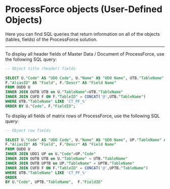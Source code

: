 # ProcessForce objects (User-Defined Objects)

Here you can find SQL queries that return information on all of the objects (tables, fields) of the ProcessForce solution.

---

To display all header fields of Master Data / Document of ProcessForce, use the following SQL query:

```sql
-- Object title (header) fields
 
SELECT U."Code" AS "UDO Code", U."Name" AS "UDO Name", UTB."TableName" AS "UDO Table Name",
F."AliasID" AS "Field", F."Descr" AS "Field Name"
FROM OUDO U
INNER JOIN OUTB UTB on U."TableName"=UTB."TableName"
INNER JOIN CUFD F ON F."TableID" = CONCAT('@',UTB."TableName")
WHERE UTB."TableName" LIKE 'CT_PF_%'
ORDER BY U."Code", F."FieldID";
```

To display all fields of matrix rows of ProcessForce, use the following SQL query:

```sql
-- Object row fields
  
SELECT U."Code" AS "UDO Code", U."Name" AS "UDO Name", UP."TableName" AS "UDO Table Name",
F."AliasID" AS "Field", F."Descr" AS "Field Name"
FROM OUDO U
INNER JOIN UDO1 UP on U."Code"=UP."Code"
INNER JOIN OUTB UTB on U."TableName" = UTB."TableName"
INNER JOIN OUTB UPTB on UP."TableName" = UPTB."TableName"
INNER JOIN CUFD F ON F."TableID" = CONCAT('@',UPTB."TableName")
WHERE UTB."TableName" LIKE 'CT_PF_%'
ORDER
BY U."Code", UPTB."TableName",  F."FieldID"
```
